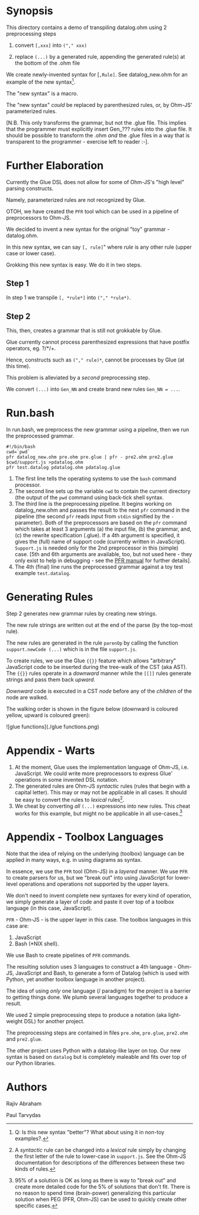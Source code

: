 # Synopsis

This directory contains a demo of transpiling datalog.ohm using 2 preprocessing steps

1. convert `[,xxx]` into `("," xxx)` 

2. replace `(...)` by a generated rule, appending the generated rule(s) at the bottom of the .ohm file

We create newly-invented syntax for [`,Rule]`.  See datalog_new.ohm for an example of the new syntax[^2].  

[^2]: Q: Is this new syntax "better"? What about using it in non-toy examples?.

The "new syntax" is a macro.

The "new syntax" *could* be replaced by parenthesized rules, or, by Ohm-JS' parameterized rules.

[N.B. This only transforms the grammar, but not the .glue file. This implies that the programmer must explicitly insert Gen_??? rules into the .glue file. It should be possible to transform the .ohm *and* the .glue files in a way that is transparent to the programmer - exercise left to reader :-].


# Further Elaboration

Currently the Glue DSL does not allow for some of Ohm-JS's "high level" parsing constructs. 

Namely, parameterized rules are not recognized by Glue.

OTOH, we have created the `PFR` tool which can be used in a pipeline of preprocessors to Ohm-JS.

We decided to invent a new syntax for the original "toy" grammar - datalog.ohm.

In this new syntax, we can say `[, rule]`" where *rule* is any other rule (upper case or lower case).

Grokking this new syntax is easy. We do it in two steps.

## Step 1

In step 1 we transpile `[, *rule*]` into `("," *rule*)`.

## Step 2

This, then, creates a grammar that is still not grokkable by Glue.

Glue currently cannot process parenthesized expressions that have postfix operators, eg. ?/*/+.

Hence, constructs such as `("," rule)*`, cannot be processes by Glue (at this time).

This problem is alleviated by a *second* preprocessing step.

We convert `(...)` into `Gen_NN` and create brand new rules `Gen_NN = ...`.

# Run.bash

In run.bash, we preprocess the new grammar using a pipeline, then we run the preprocessed grammar.

```
#!/bin/bash
cwd=`pwd`
pfr datalog_new.ohm pre.ohm pre.glue | pfr - pre2.ohm pre2.glue $cwd/support.js >pdatalog.ohm
pfr test.datalog pdatalog.ohm pdatalog.glue
```

1. The first line tells the operating systems to use the `bash` command processor.
2. The second line sets up the variable `cwd` to contain the current directory (the output of the `pwd` command using back-tick shell syntax.
3. The third line is the preprocessing pipeline. It begins working on datalog_new.ohm and passes the result to the next `pfr` command in the pipeline (the second `pfr` reads input from `stdin` signified by the `-` parameter).  Both of the preprocessors are based on the `pfr` command which takes at least 3 arguments (a) the input file, (b) the grammar, and, (c) the rewrite specification (.glue).  If a 4th argument is specified, it gives the (full) name of support code (currently written in JavaScript).  `Support.js` is needed only for the 2nd preprocessor in this (simple) case. [5th and 6th arguments are available, too, but not used here - they only exist to help in debugging - see the [PFR manual](https://guitarvydas.github.io/2021/10/14/PFR-and-PF.html) for further details].
4. The 4th (final) line runs the preprocessed grammar against a toy test example `test.datalog`.

# Generating Rules

Step 2 generates new grammar rules by creating new strings.  

The new rule strings are written out at the end of the parse (by the top-most rule).

The new rules are generated in the rule `parenOp` by calling the function `support.newCode (...)` which is in the file `support.js`.

To create rules, we use the Glue `{{}}` feature which allows "arbitrary" JavaScript code to be inserted during the tree-walk of the CST (aka AST).  The `{{}}` rules operate in a *downward* manner while the `[[]]` rules generate strings and pass them back *upward*.

*Downward* code is executed in a CST *node* before any of the *children* of the node are walked.

The walking order is shown in the figure below (downward is coloured yellow, upward is coloured green):



![glue functions](./glue functions.png)



# Appendix - Warts

1. At the moment, Glue uses the implementation language of Ohm-JS, i.e. JavaScript.  We could write more preprocessors to express Glue' operations in some invented  DSL notation.
2. The generated rules are Ohm-JS *syntactic* rules (rules that begin with a capital letter).  This may or may not be applicable in all cases.  It should be easy to convert the rules to *lexical* rules[^1].
3. We cheat by converting *all* `(...)` expressions into new rules.  This cheat works for this example, but might no be applicable in all use-cases.[^3]

[^3]: 95% of a solution is OK as long as there is way to "break out" and create more detailed code for the 5% of solutions that don't fit.  There is no reason to spend time (brain-power) generalizing this particular solution when PEG (PFR, Ohm-JS) can be used to quickly create other specific cases.
[^1]: A *syntactic* rule can be changed into a *lexical* rule simply by changing the first letter of the rule to lower-case in `support.js`. See the Ohm-JS documentation for descriptions of the differences between these two kinds of rules. 

# Appendix - Toolbox Languages

Note that the idea of relying on the underlying (toolbox) language can be applied in many ways, e.g. in using diagrams as syntax.

In essence, we use the `PFR` tool (Ohm-JS) in a *layered* manner.  We use `PFR` to create parsers for us, but we "break out" into using JavaScript for lower-level operations and operations not supported by the upper layers.

We don't need to invent complete new syntaxes for every kind of operation, we simply generate a layer of code and paste it over top of a toolbox language (in this case, JavaScript).

`PFR` - Ohm-JS - is the upper layer in this case.  The toolbox languages in this case are:

1. JavaScript
2. Bash (*NIX shell).

We use Bash to create pipelines of `PFR` commands.

The resulting solution uses 3 languages to construct a 4th language - Ohm-JS, JavaScript and Bash, to generate a form of Datalog (which is used with Python, yet another toolbox language in another project).

The idea of using *only* one language (/ paradigm) for the project is a barrier to getting things done.  We plumb several languages together to produce a result.

We used 2 simple preprocessing steps to produce a notation (aka light-weight DSL) for another project.

The preprocessing steps are contained in files `pre.ohm`, `pre.glue`, `pre2.ohm` and `pre2.glue`.

The other project uses Python with a datalog-like layer on top. Our new syntax is based on `datalog` but is completely maleable and fits over top of our Python libraries.

# Authors

Rajiv Abraham

Paul Tarvydas
